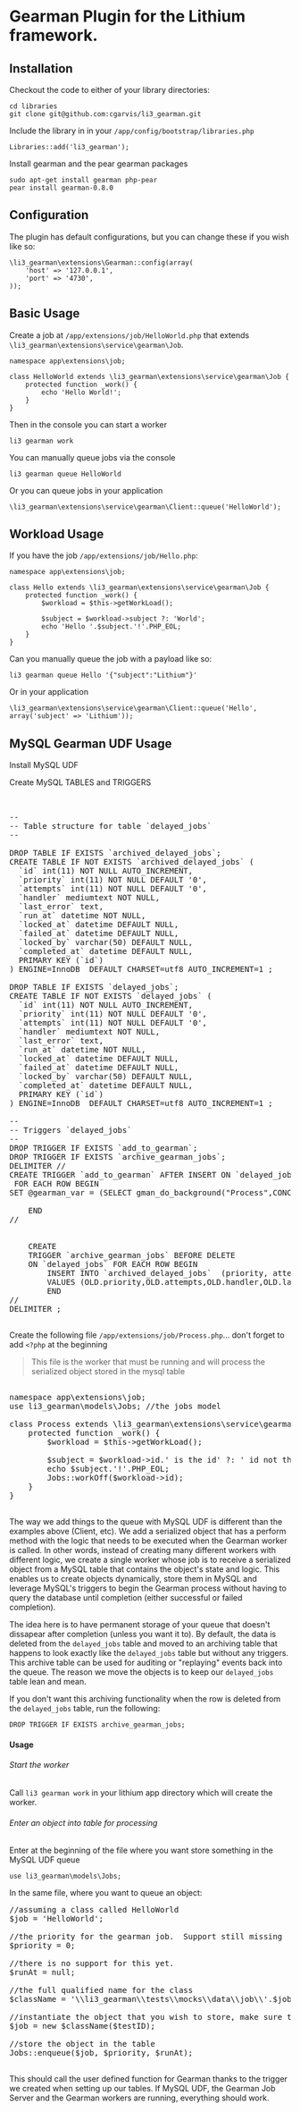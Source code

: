 # Gearman Plugin for the  Lithium framework.

## Installation

Checkout the code to either of your library directories:

    cd libraries
    git clone git@github.com:cgarvis/li3_gearman.git

Include the library in in your `/app/config/bootstrap/libraries.php`

    Libraries::add('li3_gearman');
    
Install gearman and the pear gearman packages

	sudo apt-get install gearman php-pear
	pear install gearman-0.8.0
    
## Configuration

The plugin has default configurations, but you can change these if you wish like so:

	\li3_gearman\extensions\Gearman::config(array(
		'host' => '127.0.0.1',
		'port' => '4730',	
	));

## Basic Usage

Create a job at `/app/extensions/job/HelloWorld.php` that extends `\li3_gearman\extensions\service\gearman\Job`.

	namespace app\extensions\job;
	
	class HelloWorld extends \li3_gearman\extensions\service\gearman\Job {
		protected function _work() {
			echo 'Hello World!';
		}
	}
	
Then in the console you can start a worker

	li3 gearman work
	
You can manually queue jobs via the console

	li3 gearman queue HelloWorld
	
Or you can queue jobs in your application

	\li3_gearman\extensions\service\gearman\Client::queue('HelloWorld');
	
## Workload Usage

If you have the job `/app/extensions/job/Hello.php`:

	namespace app\extensions\job;

	class Hello extends \li3_gearman\extensions\service\gearman\Job {
	    protected function _work() {
	    	$workload = $this->getWorkLoad();
	    	
	    	$subject = $workload->subject ?: 'World';
	        echo 'Hello '.$subject.'!'.PHP_EOL;
	    }
	}

Can you manually queue the job with a payload like so:

	li3 gearman queue Hello '{"subject":"Lithium"}'
	
Or in your application

	\li3_gearman\extensions\service\gearman\Client::queue('Hello', array('subject' => 'Lithium'));
        
## MySQL Gearman UDF Usage

Install MySQL UDF

Create MySQL TABLES and TRIGGERS

<pre>


--
-- Table structure for table `delayed_jobs`
--

DROP TABLE IF EXISTS `archived_delayed_jobs`;
CREATE TABLE IF NOT EXISTS `archived_delayed_jobs` (
  `id` int(11) NOT NULL AUTO_INCREMENT,
  `priority` int(11) NOT NULL DEFAULT '0',
  `attempts` int(11) NOT NULL DEFAULT '0',
  `handler` mediumtext NOT NULL,
  `last_error` text,
  `run_at` datetime NOT NULL,
  `locked_at` datetime DEFAULT NULL,
  `failed_at` datetime DEFAULT NULL,
  `locked_by` varchar(50) DEFAULT NULL,
  `completed_at` datetime DEFAULT NULL,
  PRIMARY KEY (`id`)
) ENGINE=InnoDB  DEFAULT CHARSET=utf8 AUTO_INCREMENT=1 ;

DROP TABLE IF EXISTS `delayed_jobs`;
CREATE TABLE IF NOT EXISTS `delayed_jobs` (
  `id` int(11) NOT NULL AUTO_INCREMENT,
  `priority` int(11) NOT NULL DEFAULT '0',
  `attempts` int(11) NOT NULL DEFAULT '0',
  `handler` mediumtext NOT NULL,
  `last_error` text,
  `run_at` datetime NOT NULL,
  `locked_at` datetime DEFAULT NULL,
  `failed_at` datetime DEFAULT NULL,
  `locked_by` varchar(50) DEFAULT NULL,
  `completed_at` datetime DEFAULT NULL,
  PRIMARY KEY (`id`)
) ENGINE=InnoDB  DEFAULT CHARSET=utf8 AUTO_INCREMENT=1 ;

--
-- Triggers `delayed_jobs`
--
DROP TRIGGER IF EXISTS `add_to_gearman`;
DROP TRIGGER IF EXISTS `archive_gearman_jobs`;
DELIMITER //
CREATE TRIGGER `add_to_gearman` AFTER INSERT ON `delayed_jobs`
 FOR EACH ROW BEGIN
SET @gearman_var = (SELECT gman_do_background("Process",CONCAT(concat(NEW.id,'|||'),NEW.handler)));

    END
//


    CREATE 
	TRIGGER `archive_gearman_jobs` BEFORE DELETE 
	ON `delayed_jobs` FOR EACH ROW BEGIN
        INSERT INTO `archived_delayed_jobs`  (priority, attempts, handler, last_error,run_at,locked_at,failed_at,locked_by,completed_at)
        VALUES (OLD.priority,OLD.attempts,OLD.handler,OLD.last_error,OLD.run_at,OLD.locked_at,OLD.failed_at,OLD.locked_by,NOW()); 
        END  
//
DELIMITER ;

</pre>

Create the following file `/app/extensions/job/Process.php`... don't forget to add `<?php` at the beginning

> This file is the worker that must be running and will process the serialized object stored in the mysql table

<pre>

namespace app\extensions\job;
use li3_gearman\models\Jobs; //the jobs model

class Process extends \li3_gearman\extensions\service\gearman\Job {
    protected function _work() {
        $workload = $this->getWorkLoad();

        $subject = $workload->id.' is the id' ?: ' id not there';
        echo $subject.'!'.PHP_EOL;
        Jobs::workOff($workload->id);
    }
}

</pre>

The way we add things to the queue with MySQL UDF is different than the examples above (Client, etc).
We add a serialized object that has a perform method with the logic that needs to be executed when the Gearman worker is called.  In other words,
instead of creating many different workers with different logic, we create a single worker whose job is to receive a serialized object
from a MySQL table that contains the object's state and logic.  This enables us to create objects dynamically, store them in MySQL and leverage
MySQL's triggers to begin the Gearman process without having to query the database until completion (either successful or failed completion).

The idea here is to have permanent storage of your queue that doesn't dissapear after completion (unless you want it to).  By default, the data
is deleted from the `delayed_jobs` table and moved to an archiving table that happens to look exactly like the `delayed_jobs` table but without
any triggers.  This archive table can be used for auditing or "replaying" events back into the queue.  The reason we move the objects is to keep
our `delayed_jobs` table lean and mean.

If you don't want this archiving functionality when the row is deleted from the `delayed_jobs` table, run the following:

`DROP TRIGGER IF EXISTS archive_gearman_jobs;`

#### Usage

###### Start the worker
Call `li3 gearman work` in your lithium app directory which will create the worker.

###### Enter an object into table for processing
Enter at the beginning of the file where you want store something in the MySQL UDF queue

`use li3_gearman\models\Jobs; `

In the same file, where you want to queue an object:

<pre>
//assuming a class called HelloWorld
$job = 'HelloWorld';

//the priority for the gearman job.  Support still missing
$priority = 0;

//there is no support for this yet.
$runAt = null;

//the full qualified name for the class
$className = '\\li3_gearman\\tests\\mocks\\data\\job\\'.$job;

//instantiate the object that you wish to store, make sure that the object has a perform method
$job = new $className($testID);

//store the object in the table
Jobs::enqueue($job, $priority, $runAt);

</pre>

This should call the user defined function for Gearman thanks to the trigger we created when setting up our tables.
If MySQL UDF, the Gearman Job Server and the Gearman workers are running, everything should work.



